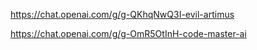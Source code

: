 https://chat.openai.com/g/g-QKhqNwQ3I-evil-artimus

https://chat.openai.com/g/g-OmR5OtInH-code-master-ai